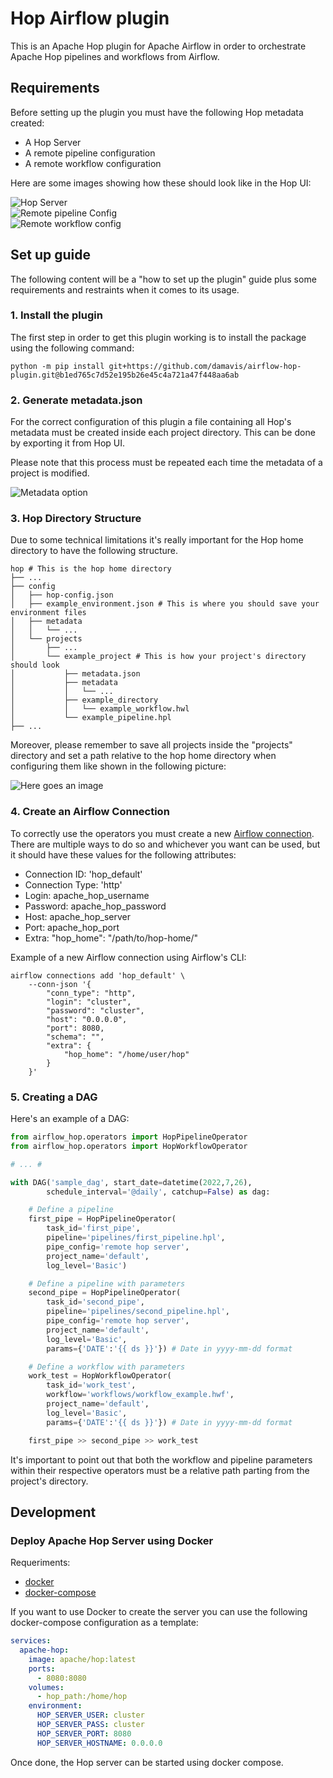 # Hop Airflow plugin

This is an Apache Hop plugin for Apache Airflow in order to orchestrate Apache Hop pipelines and workflows from Airflow.

## Requirements
Before setting up the plugin you must have the following Hop metadata created:
- A Hop Server
- A remote pipeline configuration
- A remote workflow configuration

Here are some images showing how these should look like in the Hop UI:

![Hop Server](images/Hop_server.png) <br>
![Remote pipeline Config](images/Pipeline_Run_config.png) <br>
![Remote workflow config](images/Workflow_Run_config.png) <br>

## Set up guide
The following content will be a "how to set up the plugin" guide plus some requirements and restraints when it comes to its usage.

### 1. Install the plugin
The first step in order to get this plugin working is to install the package using the following command:
```
python -m pip install git+https://github.com/damavis/airflow-hop-plugin.git@b1ed765c7d52e195b26e45c4a721a47f448aa6ab
```

### 2. Generate metadata.json
For the correct configuration of this plugin a file containing all Hop's metadata must be created inside each project directory. This can be done by exporting it from Hop UI.

Please note that this process must be repeated each time the metadata of a project is modified.

![Metadata option](images/Export_metadata.png)

### 3. Hop Directory Structure
Due to some technical limitations it's really important for the Hop home directory to have the following structure.
```
hop # This is the hop home directory
├── ...
├── config
│   ├── hop-config.json
│   ├── example_environment.json # This is where you should save your environment files
│   ├── metadata
│   │   └── ...
│   └── projects
│       ├── ...
│       └── example_project # This is how your project's directory should look
│           ├── metadata.json
│           ├── metadata
│           │   └── ...
│           ├── example_directory
│           │   └── example_workflow.hwl
│           └── example_pipeline.hpl
├── ...
```

Moreover, please remember to save all projects inside the "projects" directory and set a path relative to the hop home directory when configuring them like shown in the following picture:

![Here goes an image](images/project_properties.png)

### 4. Create an Airflow Connection
To correctly use the operators you must create a new [Airflow connection](https://airflow.apache.org/docs/apache-airflow/stable/howto/connection.html). There are multiple ways to do so and whichever you want can be used, but it should have these values for the following attributes:

- Connection ID: 'hop_default'
- Connection Type: 'http'
- Login: apache_hop_username
- Password: apache_hop_password
- Host: apache_hop_server
- Port: apache_hop_port
- Extra: "hop_home": "/path/to/hop-home/"

 Example of a new Airflow connection using Airflow's CLI:
```
airflow connections add 'hop_default' \
    --conn-json '{
        "conn_type": "http",
        "login": "cluster",
        "password": "cluster",
        "host": "0.0.0.0",
        "port": 8080,
        "schema": "",
        "extra": {
            "hop_home": "/home/user/hop"
        }
    }'
```

### 5. Creating a DAG
Here's an example of a DAG:

```python
from airflow_hop.operators import HopPipelineOperator
from airflow_hop.operators import HopWorkflowOperator

# ... #

with DAG('sample_dag', start_date=datetime(2022,7,26),
        schedule_interval='@daily', catchup=False) as dag:

    # Define a pipeline
    first_pipe = HopPipelineOperator(
        task_id='first_pipe',
        pipeline='pipelines/first_pipeline.hpl',
        pipe_config='remote hop server',
        project_name='default',
        log_level='Basic')

    # Define a pipeline with parameters
    second_pipe = HopPipelineOperator(
        task_id='second_pipe',
        pipeline='pipelines/second_pipeline.hpl',
        pipe_config='remote hop server',
        project_name='default',
        log_level='Basic',
        params={'DATE':'{{ ds }}'}) # Date in yyyy-mm-dd format

    # Define a workflow with parameters
    work_test = HopWorkflowOperator(
        task_id='work_test',
        workflow='workflows/workflow_example.hwf',
        project_name='default',
        log_level='Basic',
        params={'DATE':'{{ ds }}'}) # Date in yyyy-mm-dd format

    first_pipe >> second_pipe >> work_test
```

It's important to point out that both the workflow and pipeline parameters within their respective operators must be a relative path parting from the project's directory.

## Development

### Deploy Apache Hop Server using Docker
Requeriments:
- [docker](https://docs.docker.com/engine/install/)
- [docker-compose](https://docs.docker.com/compose/install/)

If you want to use Docker to create the server you can use the following docker-compose configuration as a template:
```yaml
services:
  apache-hop:
    image: apache/hop:latest
    ports:
      - 8080:8080
    volumes:
      - hop_path:/home/hop
    environment:
      HOP_SERVER_USER: cluster
      HOP_SERVER_PASS: cluster
      HOP_SERVER_PORT: 8080
      HOP_SERVER_HOSTNAME: 0.0.0.0
```
Once done, the Hop server can be started using docker compose.
